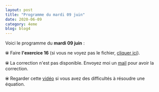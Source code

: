```yaml
---
layout: post
title: "Programme du mardi 09 juin"
date: 2020-06-09
category: 4eme
blog: blog4
---
```


Voici le programme du <b>mardi 09 juin</b> :

⦿ Faire <b>l'exercice 16</b> (si vous ne voyez pas le fichier, <a href="/exercices/4eme/4eme_exercices_mardi_09_juin_2020_v2.pdf">cliquer ici</a>). 

<object data="/exercices/4eme/4eme_exercices_mardi_09_juin_2020_v2.pdf" width="100%" height="500" type='application/pdf'></object>

⦿ La correction n'est pas disponible. Envoyez moi un <a href="mailto:benjamindang2015@gmail.com">mail</a> pour avoir la correction.

⦿ Regarder cette <a class="video" href="https://youtu.be/uV_EmbYu9_E">vidéo</a> si vous avez des difficultés à résoudre une équation.
